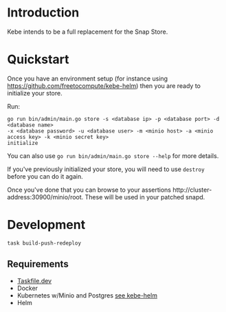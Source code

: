 # Introduction

Kebe intends to be a full replacement for the Snap Store.

# Quickstart

Once you have an environment setup (for instance using https://github.com/freetocompute/kebe-helm)
then you are ready to initialize your store.

Run:

```shell
go run bin/admin/main.go store -s <database ip> -p <database port> -d <database name> 
-x <database password> -u <database user> -m <minio host> -a <minio access key> -k <minio secret key>
initialize
```

You can also use `go run bin/admin/main.go store --help` for more details.

If you've previously initialized your store, you will need to use `destroy` before you can do it again.

Once you've done that you can browse to your assertions http://cluster-address:30900/minio/root. These
will be used in your patched snapd.

# Development

```
task build-push-redeploy
```

## Requirements

* [Taskfile.dev](taskfile.dev)
* Docker
* Kubernetes w/Minio and Postgres [see kebe-helm](https://github.com/freetocompute/kebe-helm)
* Helm

